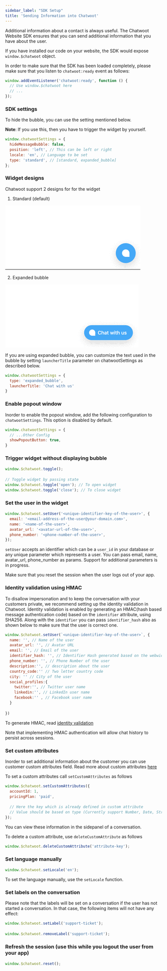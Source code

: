 ```yaml
---
sidebar_label: "SDK Setup"
title: 'Sending Information into Chatwoot'
---
```


Additional information about a contact is always useful. The Chatwoot Website SDK ensures that you can send additional information that you have about the user.

If you have installed our code on your website, the SDK would expose `window.$chatwoot` object.

In order to make sure that the SDK has been loaded completely, please make sure that you listen to `chatwoot:ready` event as follows:

```js
window.addEventListener('chatwoot:ready', function () {
  // Use window.$chatwoot here
  // ...
});
```

### SDK settings

To hide the bubble, you can use the setting mentioned below.

**Note**: If you use this, then you have to trigger the widget by yourself.

```js
window.chatwootSettings = {
  hideMessageBubble: false,
  position: 'left', // This can be left or right
  locale: 'en', // Language to be set
  type: 'standard', // [standard, expanded_bubble]
};
```

### Widget designs

Chatwoot support 2 designs for for the widget

1. Standard (default)

![Standard-bubble](./images/standard-bubble.gif)

2. Expanded bubble

![Expanded-bubble](./images/expanded-bubble.gif)

If you are using expanded bubble, you can customize the text used in the bubble by setting `launcherTitle` parameter on chatwootSettings as described below.

```js
window.chatwootSettings = {
  type: 'expanded_bubble',
  launcherTitle: 'Chat with us'
}
```

### Enable popout window

Inorder to enable the popout window, add the following configuration to `chatwootSettings`. This option is disabled by default.

```js
window.chatwootSettings = {
  // ...Other Config
  showPopoutButton: true,
}
```

### Trigger widget without displaying bubble

```js
window.$chatwoot.toggle();

// Toggle widget by passing state
window.$chatwoot.toggle('open'); // To open widget
window.$chatwoot.toggle('close'); // To close widget
```

### Set the user in the widget

```js
window.$chatwoot.setUser('<unique-identifier-key-of-the-user>', {
  email: '<email-address-of-the-user@your-domain.com>',
  name: '<name-of-the-user>',
  avatar_url: '<avatar-url-of-the-user>',
  phone_number: '<phone-number-of-the-user>',
});
```

`setUser` accepts an identifier which can be a `user_id` in your database or any unique parameter which represents a user. You can pass email, name, avatar_url, phone_number as params. Support for additional parameters is in progress.

Make sure that you reset the session when the user logs out of your app.

### Identity validation using HMAC

To disallow impersonation and to keep the conversation with your customers private, we recommend setting up the identity validation in Chatwoot. Identity validation is enabled by generating an HMAC(hash based message authentication code) based on the `identifier` attribute, using SHA256. Along with the `identifier` you can pass `identifier_hash` also as shown below to make sure that the user is correct one.

```js
window.$chatwoot.setUser(`<unique-identifier-key-of-the-user>`, {
  name: '', // Name of the user
  avatar_url: '', // Avatar URL
  email: '', // Email of the user
  identifier_hash: '', // Identifier Hash generated based on the webwidget hmac_token
  phone_number: '', // Phone Number of the user
  description:'', // description about the user
  country_code:'' // Two letter country code
  city: '' // City of the user
  social_profiles:{
    twitter:'', // Twitter user name 
    linkedin:'', // LinkedIn user name 
    facebook:'' , // Facebook user name 
  }

})
```

To generate HMAC, read [identity validation](/docs/product/channels/live-chat/sdk/identity-validation)

Note that implementing HMAC authentication will allow chat history to persist across sessions.

### Set custom attributes

Inorder to set additional information about the customer you can use customer custom attributes field. Read more about custom attributes [here](/user-guide/features/custom-attributes)

To set a custom attributes call `setCustomAttributes` as follows

```js
window.$chatwoot.setCustomAttributes({
  accountId: 1,
  pricingPlan: 'paid',

  // Here the key which is already defined in custom attribute
  // Value should be based on type (Currently support Number, Date, String and Number)
});
```

You can view these information in the sidepanel of a conversation.

To delete a custom attribute, use `deleteCustomAttribute` as follows

```js
window.$chatwoot.deleteCustomAttribute('attribute-key');
```

### Set language manually

```js
window.$chatwoot.setLocale('en');
```

To set the language manually, use the `setLocale` function.

### Set labels on the conversation

Please note that the labels will be set on a conversation if the user has not started a conversation. In that case, the following items will not have any effect:

```js
window.$chatwoot.setLabel('support-ticket');

window.$chatwoot.removeLabel('support-ticket');
```

### Refresh the session (use this while you logout the user from your app)

```js
window.$chatwoot.reset();
```
